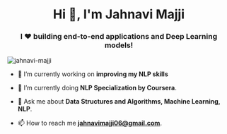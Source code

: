 <h1 align="center">Hi 👋, I'm Jahnavi Majji</h1>
<h3 align="center">I ❤️ building end-to-end applications and Deep Learning models!</h3>

<p align="left"> <img src="https://komarev.com/ghpvc/?username=jahnavi-majji&label=Profile%20views&color=0e75b6&style=flat" alt="jahnavi-majji" /> </p>

- 🔭 I’m currently working on **improving my NLP skills**

- 🌱 I’m currently doing **NLP Specialization by Coursera**.

- 💬 Ask me about **Data Structures and Algorithms, Machine Learning, NLP**.

- 📫 How to reach me **jahnavimajji06@gmail.com**.

<!-- - 📄 Know about my experiences [here](https://www.dropbox.com/s/qd1e45loqgphjlw/jahnavimajji_resume.pdf?dl=0). -->
